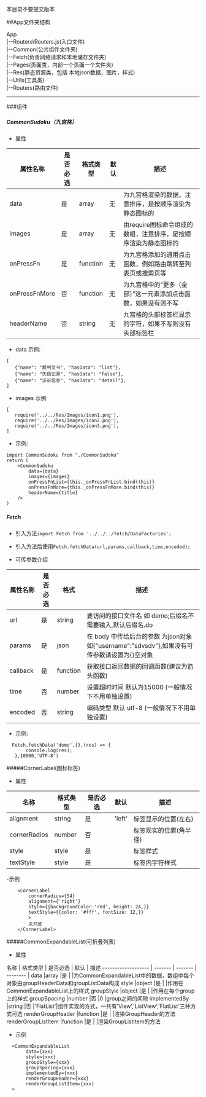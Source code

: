 本目录不要提交版本


##App文件夹结构

App  
|--Routers\Routers.js(入口文件)  
|--Common(公共组件文件夹)  
|--Fetch(负责网络请求和本地储存文件夹)  
|--Pages(页面类，内部一个页面一个文件夹)  
|--Res(静态资源类，包括 本地json数据，图片，样式)  
|--Utils(工具类)  
|--Routers(路由文件)  



------------------

###组件

##### CommonSudoku（九宫格）
- 属性

属性名称      | 是否必选 | 格式类型 | 默认 | 描述
------------ | -------- | ------- | ---- | ----------- 
data         |是        |array    |无    |为九宫格渲染的数据，注意排序，是按顺序渲染为静态图标的
images       |是        |array    |无    |由require图标命令组成的数组，注意排序，是按顺序渲染为静态图标的
onPressFn    |是        |function |无    |为九宫格添加的通用点击函数，例如路由跳转至列表页或搜索页等
onPressFnMore|否        |function |无    |为九宫格中的“更多（全部）”这一元素添加点击函数，如果没有则不写
headerName   |否        |string   |无    |九宫格的头部标签栏显示的字符，如果不写则没有头部标签栏

- data
     示例:
 ```
[
    {"name": "裁判文书", "hasData": "list"},
    {"name": "失信记录", "hasData": "false"},
    {"name": "涉诉信息", "hasData": "detail"},
]
 ```
- images
     示例:
 ```
[
    require('../../Res/Images/icon1.png'),
    require('../../Res/Images/icon2.png'),
    require('../../Res/Images/icon3.png'),
]
 ```

- 示例:
````
import CommonSudoku from "./CommonSudoku"
return (
    <CommonSudoku
        data={data}
        images={images}
        onPressFnList={this._onPressFnList.bind(this)}
        onPressFnMore={this._onPressFnMore.bind(this)}
        headerName={title}
    />
)
````
##### Fetch
- 引入方法`import Fetch from '../../../fetch/DataFactories';`

- 引入方法后使用`Fetch.fetchData(url,params,callback,time,encoded);`


-  可传参数介绍

属性名称  | 是否必选 | 格式     | 描述 
-------- | -------- | ------- |---
url      |是        |string   |要访问的接口文件名 如 demo;后缀名不需要输入,默认后缀名.do
params   |是        |json     |在 body 中传给后台的参数 为json对象 如{"username":"sdvsdv"},如果没有可传参数请设置为{}空对象
callback |是        |function |获取接口返回数据的回调函数(建议为箭头函数)
time     |否        |number   |设置超时时间 默认为15000 (一般情况下不用单独设置)
encoded  |否        |string   |编码类型 默认 utf-8 (一般情况下不用单独设置)


- 示例:
 ```
   Fetch.fetchData('demo',{},(res) => {
        console.log(res);
    },10000,'UTF-8')
 ```

#####CornerLabel(图标标签)
- 属性

名称         | 格式类型 | 是否必选 | 默认 | 描述 
-----------  | ------- | ------- | ---- | --- 
alignment    |string   |是       |'left'|标签显示的位置(左右)
cornerRadios |number   |否       |      |标签现实的位置(角半径)
style        |style    |是       |      |标签样式
textStyle    |style    |是       |      |标签内字符样式

-示例
```
    <CornerLabel
        cornerRadius={54}
        alignment={'right'}
        style={{backgroundColor:'red', height: 24,}}
        textStyle={{color: '#fff', fontSize: 12,}}
        >
        未开放
    </CornerLabel>
```

#####CommonExpandableList(可折叠列表)
- 属性

名称                | 格式类型 | 是否必选 | 默认      | 描述 
------------------- | ------- | ------- | -------- |
data                |array    |是        |          |为CommonExpandableList中的数据，数组中每个对象由groupHeaderData和groupListData构成
style               |object   |是        |          |作用在CommonExpandableList上的样式
groupStyle          |object   |是        |          |作用在每个group上的样式
groupSpacing        |number   |否        |0         |group之间的间隙
implementedBy       |string   |否        |'FlatList'|组件实现的方式，一共有'View','ListView','FlatList'三种方式可选
renderGroupHeader   |function |是        |          |渲染GroupHeader的方法
renderGroupListItem |function |是        |          |渲染GroupListItem的方法

- 示例
 ```
   <CommonExpandableList
		data={xxx}
        style={xxx}
        groupStyle={xxx}
        groupSpacing={xxx}
        implementedBy={xxx}
        renderGroupHeader={xxx}
        renderGroupListItem={xxx}
   >
 ```
